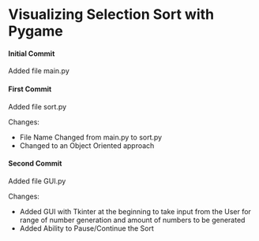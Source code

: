 # Visualizing Selection Sort with Pygame

#### Initial Commit
Added file main.py

#### First Commit
Added file sort.py

Changes:
- File Name Changed from main.py to sort.py
- Changed to an Object Oriented approach

#### Second Commit
Added file GUI.py

Changes:
- Added GUI with Tkinter at the beginning to take input from the User for range of number generation and amount of numbers to be generated
- Added Ability to Pause/Continue the Sort
